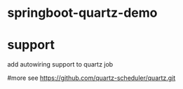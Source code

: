 # springboot-quartz-demo

# support
 add autowiring support to quartz job

#more
 see https://github.com/quartz-scheduler/quartz.git